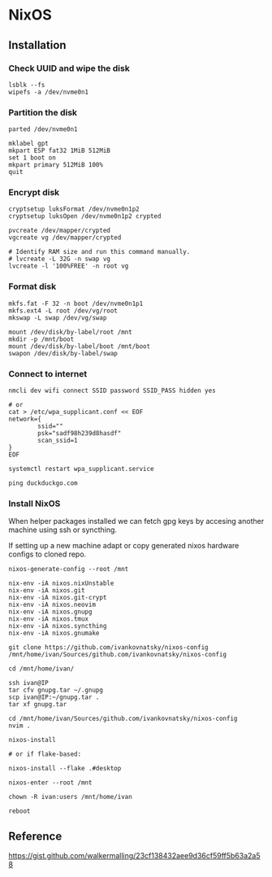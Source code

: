 # NixOS

## Installation

### Check UUID and wipe the disk

```console
lsblk --fs
wipefs -a /dev/nvme0n1
```

### Partition the disk

```console
parted /dev/nvme0n1

mklabel gpt
mkpart ESP fat32 1MiB 512MiB
set 1 boot on
mkpart primary 512MiB 100%
quit
```

### Encrypt disk

```console
cryptsetup luksFormat /dev/nvme0n1p2
cryptsetup luksOpen /dev/nvme0n1p2 crypted

pvcreate /dev/mapper/crypted
vgcreate vg /dev/mapper/crypted

# Identify RAM size and run this command manually.
# lvcreate -L 32G -n swap vg
lvcreate -l '100%FREE' -n root vg
```

### Format disk

```console
mkfs.fat -F 32 -n boot /dev/nvme0n1p1
mkfs.ext4 -L root /dev/vg/root
mkswap -L swap /dev/vg/swap

mount /dev/disk/by-label/root /mnt
mkdir -p /mnt/boot
mount /dev/disk/by-label/boot /mnt/boot
swapon /dev/disk/by-label/swap
```

### Connect to internet

```console
nmcli dev wifi connect SSID password SSID_PASS hidden yes

# or
cat > /etc/wpa_supplicant.conf << EOF
network={
        ssid=""
        psk="sadf98h239d8hasdf"
        scan_ssid=1
}
EOF

systemctl restart wpa_supplicant.service

ping duckduckgo.com
```

### Install NixOS

When helper packages installed we can fetch gpg keys by accesing another
machine using ssh or syncthing.

If setting up a new machine adapt or copy generated nixos hardware configs to
cloned repo.

```console
nixos-generate-config --root /mnt

nix-env -iA nixos.nixUnstable
nix-env -iA nixos.git
nix-env -iA nixos.git-crypt
nix-env -iA nixos.neovim
nix-env -iA nixos.gnupg
nix-env -iA nixos.tmux
nix-env -iA nixos.syncthing
nix-env -iA nixos.gnumake

git clone https://github.com/ivankovnatsky/nixos-config /mnt/home/ivan/Sources/github.com/ivankovnatsky/nixos-config

cd /mnt/home/ivan/

ssh ivan@IP
tar cfv gnupg.tar ~/.gnupg
scp ivan@IP:~/gnupg.tar .
tar xf gnupg.tar

cd /mnt/home/ivan/Sources/github.com/ivankovnatsky/nixos-config
nvim .

nixos-install

# or if flake-based:

nixos-install --flake .#desktop

nixos-enter --root /mnt

chown -R ivan:users /mnt/home/ivan

reboot
```

## Reference

<https://gist.github.com/walkermalling/23cf138432aee9d36cf59ff5b63a2a58>
